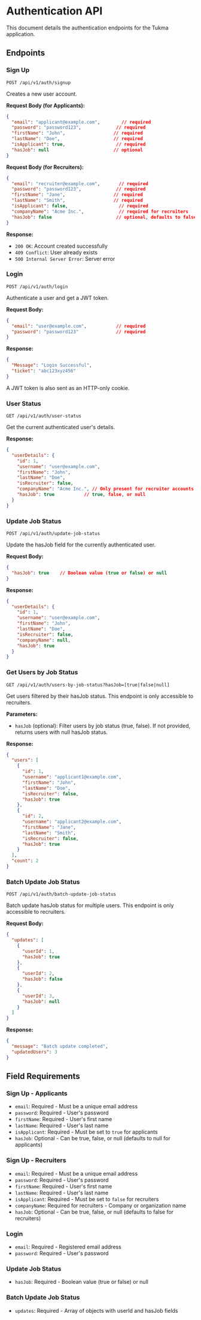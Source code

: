 # Authentication API

This document details the authentication endpoints for the Tukma application.

## Endpoints

### Sign Up

```
POST /api/v1/auth/signup
```

Creates a new user account.

**Request Body (for Applicants):**
```json
{
  "email": "applicant@example.com",        // required
  "password": "password123",             // required
  "firstName": "John",                  // required
  "lastName": "Doe",                    // required
  "isApplicant": true,                   // required
  "hasJob": null                        // optional
}
```

**Request Body (for Recruiters):**
```json
{
  "email": "recruiter@example.com",       // required
  "password": "password123",             // required
  "firstName": "Jane",                  // required
  "lastName": "Smith",                  // required
  "isApplicant": false,                   // required
  "companyName": "Acme Inc.",             // required for recruiters
  "hasJob": false                        // optional, defaults to false for recruiters
}
```

**Response:**
- `200 OK`: Account created successfully
- `409 Conflict`: User already exists
- `500 Internal Server Error`: Server error

### Login

```
POST /api/v1/auth/login
```

Authenticate a user and get a JWT token.

**Request Body:**
```json
{
  "email": "user@example.com",           // required
  "password": "password123"              // required
}
```

**Response:**
```json
{
  "Message": "Login Successful",
  "ticket": "abc123xyz456"
}
```

A JWT token is also sent as an HTTP-only cookie.

### User Status

```
GET /api/v1/auth/user-status
```

Get the current authenticated user's details.

**Response:**
```json
{
  "userDetails": {
    "id": 1,
    "username": "user@example.com",
    "firstName": "John",
    "lastName": "Doe",
    "isRecruiter": false,
    "companyName": "Acme Inc.", // Only present for recruiter accounts
    "hasJob": true           // true, false, or null
  }
}
```

### Update Job Status

```
POST /api/v1/auth/update-job-status
```

Update the hasJob field for the currently authenticated user.

**Request Body:**
```json
{
  "hasJob": true    // Boolean value (true or false) or null
}
```

**Response:**
```json
{
  "userDetails": {
    "id": 1,
    "username": "user@example.com",
    "firstName": "John",
    "lastName": "Doe",
    "isRecruiter": false,
    "companyName": null,
    "hasJob": true
  }
}
```

### Get Users by Job Status

```
GET /api/v1/auth/users-by-job-status?hasJob=[true|false|null]
```

Get users filtered by their hasJob status. This endpoint is only accessible to recruiters.

**Parameters:**
- `hasJob` (optional): Filter users by job status (true, false). If not provided, returns users with null hasJob status.

**Response:**
```json
{
  "users": [
    {
      "id": 1,
      "username": "applicant1@example.com",
      "firstName": "John",
      "lastName": "Doe",
      "isRecruiter": false,
      "hasJob": true
    },
    {
      "id": 2,
      "username": "applicant2@example.com",
      "firstName": "Jane",
      "lastName": "Smith",
      "isRecruiter": false,
      "hasJob": true
    }
  ],
  "count": 2
}
```

### Batch Update Job Status

```
POST /api/v1/auth/batch-update-job-status
```

Batch update hasJob status for multiple users. This endpoint is only accessible to recruiters.

**Request Body:**
```json
{
  "updates": [
    {
      "userId": 1,
      "hasJob": true
    },
    {
      "userId": 2,
      "hasJob": false
    },
    {
      "userId": 3,
      "hasJob": null
    }
  ]
}
```

**Response:**
```json
{
  "message": "Batch update completed",
  "updatedUsers": 3
}
```

## Field Requirements

### Sign Up - Applicants
- `email`: Required - Must be a unique email address
- `password`: Required - User's password
- `firstName`: Required - User's first name
- `lastName`: Required - User's last name
- `isApplicant`: Required - Must be set to `true` for applicants
- `hasJob`: Optional - Can be true, false, or null (defaults to null for applicants)

### Sign Up - Recruiters
- `email`: Required - Must be a unique email address
- `password`: Required - User's password
- `firstName`: Required - User's first name
- `lastName`: Required - User's last name
- `isApplicant`: Required - Must be set to `false` for recruiters
- `companyName`: Required for recruiters - Company or organization name
- `hasJob`: Optional - Can be true, false, or null (defaults to false for recruiters)

### Login
- `email`: Required - Registered email address
- `password`: Required - User's password

### Update Job Status
- `hasJob`: Required - Boolean value (true or false) or null

### Batch Update Job Status
- `updates`: Required - Array of objects with userId and hasJob fields
